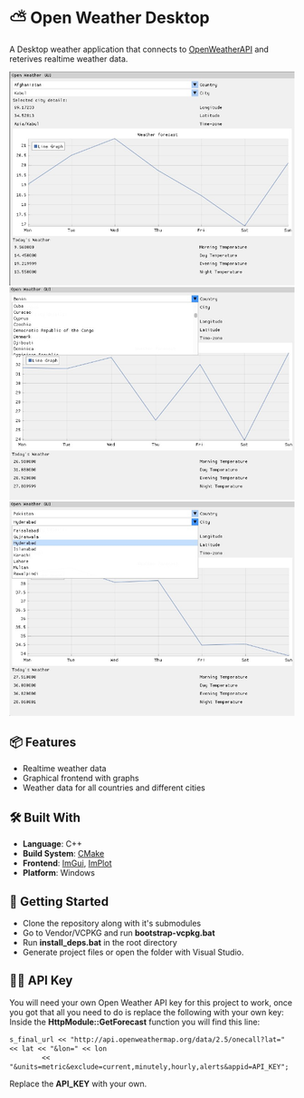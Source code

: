 ﻿﻿
# ⛅ Open Weather Desktop

A Desktop weather application that connects to [OpenWeatherAPI](https://openweathermap.org) and reterives realtime weather data.

<div align="center">
  <img src="docs/01.jpg" alt="AppImage01" />
  <img src="docs/02.jpg" alt="AppImage02" />
  <img src="docs/03.jpg" alt="AppImage03" />
</div>

## 📦 Features

- Realtime weather data
- Graphical frontend with graphs
- Weather data for all countries and different cities

## 🛠️ Built With

- **Language**: C++
- **Build System**: [CMake](https://cmake.org)
- **Frontend**: [ImGui](https://github.com/ocornut/imgui), [ImPlot](https://github.com/epezent/implot)
- **Platform**: Windows

## 🚀 Getting Started

- Clone the repository along with it's submodules
- Go to Vendor/VCPKG and run **bootstrap-vcpkg.bat**
- Run **install_deps.bat** in the root directory
- Generate project files or open the folder with Visual Studio.

## 👨‍💻 API Key

You will need your own Open Weather API key for this project to work, once you got that all you need to do is replace the following with your own key:  
Inside the **HttpModule::GetForecast** function you will find this line:
```
s_final_url << "http://api.openweathermap.org/data/2.5/onecall?lat=" << lat << "&lon=" << lon
		<< "&units=metric&exclude=current,minutely,hourly,alerts&appid=API_KEY";
```  

Replace the **API_KEY** with your own.